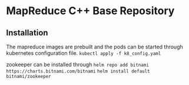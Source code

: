 # MapReduce C++ Base Repository
## Installation
The mapreduce images are prebuilt and the pods can be started through kubernetes configuration file.
`kubectl apply -f k8_config.yaml`

zookeeper can be installed through
`helm repo add bitnami https://charts.bitnami.com/bitnami`
`helm install default bitnami/zookeeper`
